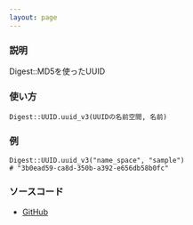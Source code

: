 ```yaml
---
layout: page
---
```


### 説明

Digest::MD5を使ったUUID

### 使い方

    Digest::UUID.uuid_v3(UUIDの名前空間, 名前)

### 例

    Digest::UUID.uuid_v3("name_space", "sample")
    # "3b0ead59-ca8d-350b-a392-e656db58b0fc"

### ソースコード

- [GitHub](https://github.com/rails/rails/blob/984c3ef2775781d47efa9f541ce570daa2434a80/activesupport/lib/active_support/core_ext/digest/uuid.rb#L44)

